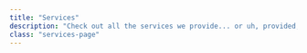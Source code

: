 ```yaml
---
title: "Services"
description: "Check out all the services we provide... or uh, provided, I guess."
class: "services-page"
---
```

